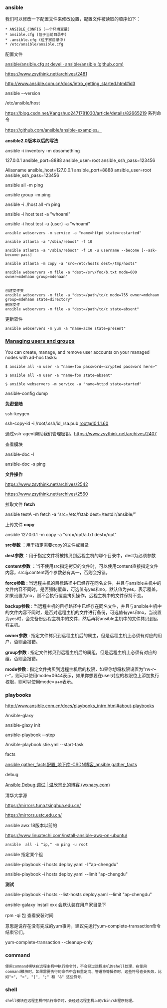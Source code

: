 ### ansible

我们可以修改一下配置文件来修改设置，配置文件被读取的顺序如下：

```
* ANSIBLE_CONFIG (一个环境变量)
* ansible.cfg (位于当前目录中)
* .ansible.cfg (位于家目录中)
* /etc/ansible/ansible.cfg
```

配置文件

[ansible/ansible.cfg at devel · ansible/ansible (github.com)](https://github.com/ansible/ansible/blob/devel/examples/ansible.cfg)



https://www.zsythink.net/archives/2481

http://www.ansible.com.cn/docs/intro_getting_started.html#id3

ansible --version

/etc/ansible/host



https://blog.csdn.net/Kangshuo2471781030/article/details/82665219 系列命令



https://github.com/ansible/ansible-examples。

**ansible2.0版本以后的写法**

ansible -i inventory -m dosomething

127.0.0.1 ansible_port=8888 ansible_user=root ansible_ssh_pass=123456

Aliasname ansible_host=127.0.0.1 ansible_port=8888 ansible_user=root ansible_ssh_pass=123456



ansible all -m ping

ansible group -m ping 



ansible -i ./host all -m ping



ansible -i host test -a "whoami" 

ansible -i host test   -u {user}    -a "whoami" 



```
ansible webservers -m service -a "name=httpd state=restarted"
```

```
ansible atlanta -a "/sbin/reboot" -f 10

ansible atlanta -a "/sbin/reboot" -f 10 -u username --become [--ask-become-pass]

ansible atlanta -m copy -a "src=/etc/hosts dest=/tmp/hosts"

ansible webservers -m file -a "dest=/srv/foo/b.txt mode=600 owner=mdehaan group=mdehaan"


创建文件夹
ansible webservers -m file -a "dest=/path/to/c mode=755 owner=mdehaan group=mdehaan state=directory"
删除文件
ansible webservers -m file -a "dest=/path/to/c state=absent"
```



更新软件

```
ansible webservers -m yum -a "name=acme state=present"
```

### [Managing users and groups](https://docs.ansible.com/ansible/2.9/user_guide/intro_adhoc.html#id9)

You can create, manage, and remove user accounts on your managed nodes with ad-hoc tasks:

```
$ ansible all -m user -a "name=foo password=<crypted password here>"

$ ansible all -m user -a "name=foo state=absent"
```



```
$ ansible webservers -m service -a "name=httpd state=started"
```



ansible-config dump









**免密登陆**

ssh-keygen

ssh-copy-id -i /root/.ssh/id_rsa.pub root@10.1.1.60



通过ssh-agent帮助我们管理密钥。https://www.zsythink.net/archives/2407



查看模块

ansible-doc  -l

ansible-doc -s ping





**文件操作**

https://www.zsythink.net/archives/2542

https://www.zsythink.net/archives/2560

拉取文件 **fetch**

ansible testA -m fetch -a “src=/etc/fstab dest=/testdir/ansible/”



上传文件 **copy**

ansible 127.0.0.1 -m copy -a "src=/opt/a.txt dest=/opt"

**src参数**   ：用于指定需要copy的文件或目录

**dest参数** ：用于指定文件将被拷贝到远程主机的哪个目录中，dest为必须参数

**content参数** ：当不使用src指定拷贝的文件时，可以使用content直接指定文件内容，src与content两个参数必有其一，否则会报错。

**force参数** :  当远程主机的目标路径中已经存在同名文件，并且与ansible主机中的文件内容不同时，是否强制覆盖，可选值有yes和no，默认值为yes，表示覆盖，如果设置为no，则不会执行覆盖拷贝操作，远程主机中的文件保持不变。

**backup参数** :  当远程主机的目标路径中已经存在同名文件，并且与ansible主机中的文件内容不同时，是否对远程主机的文件进行备份，可选值有yes和no，当设置为yes时，会先备份远程主机中的文件，然后再将ansible主机中的文件拷贝到远程主机。

**owner参数** : 指定文件拷贝到远程主机后的属主，但是远程主机上必须有对应的用户，否则会报错。

**group参数** : 指定文件拷贝到远程主机后的属组，但是远程主机上必须有对应的组，否则会报错。

**mode参数** : 指定文件拷贝到远程主机后的权限，如果你想将权限设置为”rw-r–r–“，则可以使用mode=0644表示，如果你想要在user对应的权限位上添加执行权限，则可以使用mode=u+x表示。







### **playbooks**

http://www.ansible.com.cn/docs/playbooks_intro.html#about-playbooks



Ansible-glaxy

ansible-glaxy init

ansible-playbook --step

Ansible-playbook stie.yml --start-task

facts

[ansible gather_facts配置_地下库-CSDN博客_ansible gather_facts](https://ghostwritten.blog.csdn.net/article/details/113696617)



debug

[Ansible Debug 调试 | 温欣爸比的博客 (wxnacy.com)](http://wxnacy.com/2020/06/04/ansible-debug/)





清华大学源

https://mirrors.tuna.tsinghua.edu.cn/

https://mirrors.ustc.edu.cn/





ansible awx 18版本以前的

https://www.linuxtechi.com/install-ansible-awx-on-ubuntu/



```
ansible  all -i "ip," -m ping -u root

```



ansible 指定某个组



 ansible-playbook -i hosts deploy.yaml -l "ap-chengdu"

 ansible-playbook -i hosts deploy.yaml --limit "ap-chengdu"

**测试**

 ansible-playbook  -i hosts --list-hosts deploy.yaml --limit "ap-chengdu"







ansible-galaxy install xxx 会默认装在用户家目录下



rpm -qi 包 查看安装时间



意思是说存在没有完成的yum事务，建议先运行yum-complete-transaction命令结束它们。

yum-complete-transaction --cleanup-only





### command

```
使用command模块在远程主机中执行命令时，不会经过远程主机的shell处理，在使用command模块时，如果需要执行的命令中含有重定向、管道符等操作时，这些符号也会失效，比如"<", ">", "|", ";" 和 "&" 这些符号，
```



### shell

```
shell模块在远程主机中执行命令时，会经过远程主机上的/bin/sh程序处理。
```





